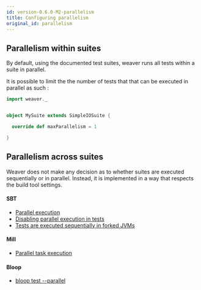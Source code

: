```yaml
---
id: version-0.6.0-M2-parallelism
title: Configuring parallelism
original_id: parallelism
---
```


## Parallelism within suites

By default, using the documented test suites, weaver runs all tests within a suite in parallel.

It is possible to limit the the number of tests that that can be executed in parallel as such :

```scala
import weaver._


object MySuite extends SimpleIOSuite {

  override def maxParallelism = 1

}
```

## Parallelism across suites

Weaver does not make any decision as to whether suites are executed sequentially or in parallel. Instead, it is implemented in a way that respects the build tool settings.

#### SBT

* [Parallel execution](https://www.scala-sbt.org/1.x/docs/Parallel-Execution.html#Background)
* [Disabling parallel execution in tests](https://www.scala-sbt.org/1.x/docs/Combined+Pages.html#Disable+Parallel+Execution+of+Tests)
* [Tests are executed sequentially in forked JVMs](https://www.scala-sbt.org/1.x/docs/Testing.html#Forking+tests)

#### Mill

* [Parallel task execution](http://www.lihaoyi.com/mill/#parallel-task-execution-experimental)

#### Bloop

* [bloop test --parallel](https://scalacenter.github.io/bloop/docs/cli/reference#bloop-test)
